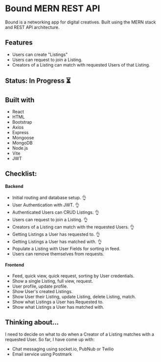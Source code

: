 # Bound MERN REST API

Bound is a networking app for digital creatives. Built using the MERN stack and REST API architecture.

## Features

- Users can create "Listings"
- Users can request to join a Listing.
- Creators of a Listing can match with requested Users of that Listing.

## Status: In Progress :hourglass_flowing_sand:

## Built with

- React
- HTML
- Bootstrap
- Axios
- Express
- Mongoose
- MongoDB
- Node.js
- Vite
- JWT

## Checklist:

#### Backend

- Initial routing and database setup. :ok_hand:
- User Authentication with JWT. :ok_hand:
- Authenticated Users can CRUD Listings. :ok_hand:
- Users can request to join a Listing. :ok_hand:
- Creators of a Listing can match with the requested Users. :ok_hand:
- Getting Listings a User has requested to. :ok_hand:
- Getting Listings a User has matched with. :ok_hand:
- Populate a Listing with User Fields for sorting in feed.
- Users can remove themselves from requests.

#### Frontend

- Feed, quick view, quick request, sorting by User credentials.
- Show a single Listing, full view, request.
- User profile, update profile.
- Show User's created Listings.
- Show User their Listing, update Listing, delete Listing, match.
- Show what Listings a User has Requested to.
- Show what Listings a User has matched with.

## Thinking about...

I need to decide on what to do when a Creator of a Listing matches with a requested User. So far, I have come up with:

- Chat messaging using socket.io, PubNub or Twilio
- Email service using Postmark
